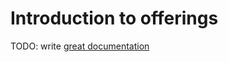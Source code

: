 # Introduction to offerings

TODO: write [great documentation](http://jacobian.org/writing/what-to-write/)
